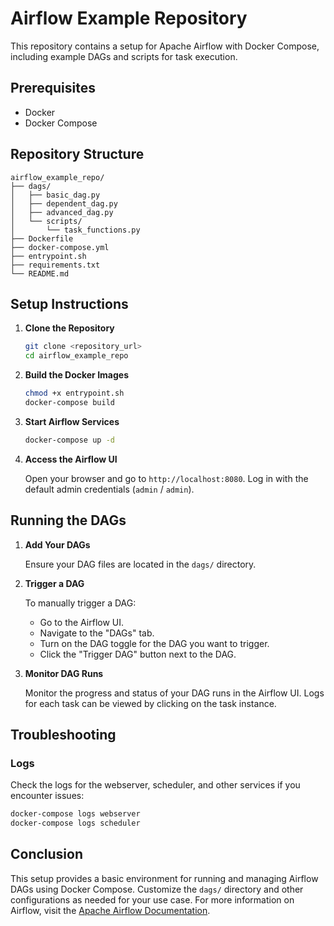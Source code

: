 # Airflow Example Repository

This repository contains a setup for Apache Airflow with Docker Compose, including example DAGs and scripts for task execution.

## Prerequisites

- Docker
- Docker Compose

## Repository Structure

```
airflow_example_repo/
├── dags/
│   ├── basic_dag.py
│   ├── dependent_dag.py
│   ├── advanced_dag.py
│   └── scripts/
│       └── task_functions.py
├── Dockerfile
├── docker-compose.yml
├── entrypoint.sh
├── requirements.txt
└── README.md
```

## Setup Instructions

1. **Clone the Repository**

   ```bash
   git clone <repository_url>
   cd airflow_example_repo
   ```

2. **Build the Docker Images**

   ```bash
   chmod +x entrypoint.sh
   docker-compose build
   ```

3. **Start Airflow Services**

   ```bash
   docker-compose up -d
   ```

4. **Access the Airflow UI**

   Open your browser and go to `http://localhost:8080`. Log in with the default admin credentials (`admin` / `admin`).

## Running the DAGs

1. **Add Your DAGs**

   Ensure your DAG files are located in the `dags/` directory.

2. **Trigger a DAG**

   To manually trigger a DAG:
   - Go to the Airflow UI.
   - Navigate to the "DAGs" tab.
   - Turn on the DAG toggle for the DAG you want to trigger.
   - Click the "Trigger DAG" button next to the DAG.

3. **Monitor DAG Runs**

   Monitor the progress and status of your DAG runs in the Airflow UI. Logs for each task can be viewed by clicking on the task instance.

## Troubleshooting

### Logs

Check the logs for the webserver, scheduler, and other services if you encounter issues:

```bash
docker-compose logs webserver
docker-compose logs scheduler
```

## Conclusion

This setup provides a basic environment for running and managing Airflow DAGs using Docker Compose. Customize the `dags/` directory and other configurations as needed for your use case. For more information on Airflow, visit the [Apache Airflow Documentation](https://airflow.apache.org/docs/apache-airflow/stable/).
